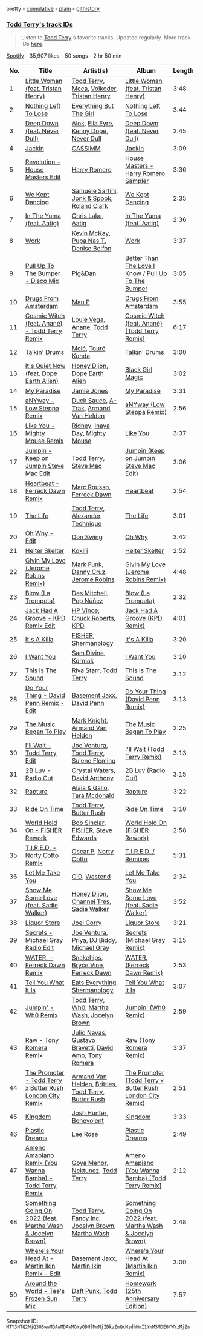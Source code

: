 pretty - [cumulative](/playlists/cumulative/37i9dQZF1DX7N1p58R7iUl.md) - [plain](/playlists/plain/37i9dQZF1DX7N1p58R7iUl) - [githistory](https://github.githistory.xyz/mackorone/spotify-playlist-archive/blob/main/playlists/plain/37i9dQZF1DX7N1p58R7iUl)

### [Todd Terry's track IDs](https://open.spotify.com/playlist/37i9dQZF1DX7N1p58R7iUl)

> Listen to <a href="spotify:artist:3dE92yGWcrboP1kC5SWyqu">Todd Terry</a>'s favorite tracks\. Updated regularly\. More track IDs <a href="spotify:genre:track\_id">here</a>.

[Spotify](https://open.spotify.com/user/spotify) - 35,907 likes - 50 songs - 2 hr 50 min

| No. | Title | Artist(s) | Album | Length |
|---|---|---|---|---|
| 1 | [Little Woman \(feat\. Tristan Henry\)](https://open.spotify.com/track/4QHRhcnKlhgsGrhGwlkjEy) | [Todd Terry](https://open.spotify.com/artist/3dE92yGWcrboP1kC5SWyqu), [Meca](https://open.spotify.com/artist/4BXrJLagIbiwWnfJMd1sKQ), [Volkoder](https://open.spotify.com/artist/5SwGFGfUlV6Dan4ygjF5CU), [Tristan Henry](https://open.spotify.com/artist/6UyRsPqWooGjDexC857b1T) | [Little Woman \(feat\. Tristan Henry\)](https://open.spotify.com/album/5q7xui0sb5WxnQ6T8o3oI1) | 3:48 |
| 2 | [Nothing Left To Lose](https://open.spotify.com/track/02zPsXmSUP6Rr1Z2w5KMpf) | [Everything But The Girl](https://open.spotify.com/artist/13ccXrK7AmXb4TddMkE7jy) | [Nothing Left To Lose](https://open.spotify.com/album/2NQLpA0EfQtDIMViTywa69) | 3:44 |
| 3 | [Deep Down \(feat\. Never Dull\)](https://open.spotify.com/track/7MIhUdNJtaOnDmC5nBC1fb) | [Alok](https://open.spotify.com/artist/0NGAZxHanS9e0iNHpR8f2W), [Ella Eyre](https://open.spotify.com/artist/66TrUkUZ3RM29dqeDQRgyA), [Kenny Dope](https://open.spotify.com/artist/1TrfxjXu8quyDw05p2bacX), [Never Dull](https://open.spotify.com/artist/2u3rmzZC0psTER2sDfUebm) | [Deep Down \(feat\. Never Dull\)](https://open.spotify.com/album/3KpxpdySrMR2S7noneu1bI) | 2:45 |
| 4 | [Jackin](https://open.spotify.com/track/5Ch37IZ373AdaU5f4pZ9MR) | [CASSIMM](https://open.spotify.com/artist/1dA7pt23MNLlDsLpABATtG) | [Jackin](https://open.spotify.com/album/45aDCsWhHX0dYMYBD1YZwi) | 3:09 |
| 5 | [Revolution \- House Masters Edit](https://open.spotify.com/track/0mUNTG0barFNz6rVnFBLET) | [Harry Romero](https://open.spotify.com/artist/36AJmodiIrwV9U3QOiLMYM) | [House Masters \- Harry Romero Sampler](https://open.spotify.com/album/1QhjW1oghJqWMiYzebJ5li) | 3:36 |
| 6 | [We Kept Dancing](https://open.spotify.com/track/6LQK9OcjeVgTjN8iLKPVhf) | [Samuele Sartini](https://open.spotify.com/artist/1mDmwVhkzWBBCC8WDpg7qh), [Jonk & Spook](https://open.spotify.com/artist/6iIYgGL8ey9QXv82z41c5c), [Roland Clark](https://open.spotify.com/artist/4OGlp2UdUQGPJVbvJ82Cz5) | [We Kept Dancing](https://open.spotify.com/album/0fRkPkffppY6DxRBEh6txA) | 2:35 |
| 7 | [In The Yuma \(feat\. Aatig\)](https://open.spotify.com/track/2e2yKavdT6WQzzMHwNtPFa) | [Chris Lake](https://open.spotify.com/artist/5Igpc9iLZ3YGtKeYfSrrOE), [Aatig](https://open.spotify.com/artist/21OabQwzpxuFNxp7p781Ao) | [In The Yuma \(feat\. Aatig\)](https://open.spotify.com/album/0JjZ7kWBexlcQJMCpZ2MZF) | 2:36 |
| 8 | [Work](https://open.spotify.com/track/0NFchYXJVNxHb693dpIs0t) | [Kevin McKay](https://open.spotify.com/artist/07VdEUK5mf0rifGeNqs0Wg), [Pupa Nas T](https://open.spotify.com/artist/4vm90zckXYAA2AZGFStkmy), [Denise Belfon](https://open.spotify.com/artist/20rSjugHQ6CwKR44JnteQf) | [Work](https://open.spotify.com/album/4uT5hURMpTckmBqEKs040D) | 3:37 |
| 9 | [Pull Up To The Bumper \- Disco Mix](https://open.spotify.com/track/7Jp6v5eRCGuQ1pW5tqOGlu) | [Pig&Dan](https://open.spotify.com/artist/04jj7dljPI0ixtNsz2pXWK) | [Better Than The Love I Know / Pull Up To The Bumper](https://open.spotify.com/album/0RcP8egKoAOG71UiiP1OOy) | 3:05 |
| 10 | [Drugs From Amsterdam](https://open.spotify.com/track/0w7JPlp7eEQI2EKW3ayXrv) | [Mau P](https://open.spotify.com/artist/0w1sbtZVQoK6GzV4A4OkCv) | [Drugs From Amsterdam](https://open.spotify.com/album/060SvgMzLKrNzpvVLK5gSo) | 3:55 |
| 11 | [Cosmic Witch \(feat\. Anané\) \- Todd Terry Remix](https://open.spotify.com/track/7astMho5kK4qRN4uBywtWJ) | [Louie Vega](https://open.spotify.com/artist/5dncbrnveDMX9DgxcedeUg), [Anane](https://open.spotify.com/artist/3cGghqrVTd3niWn9olcGYS), [Todd Terry](https://open.spotify.com/artist/3dE92yGWcrboP1kC5SWyqu) | [Cosmic Witch \(feat\. Anané\) \[Todd Terry Remix\]](https://open.spotify.com/album/5dhJFz3gS57KjqKanFWlRV) | 6:17 |
| 12 | [Talkin' Drums](https://open.spotify.com/track/5qJm4xvRCOQ1zedunDnndW) | [Melé](https://open.spotify.com/artist/6EZO7Baz0SIFskWTO1GHqX), [Touré Kunda](https://open.spotify.com/artist/76ynyZUsg0vGxiQSWvQx5f) | [Talkin' Drums](https://open.spotify.com/album/5k6TCxCvcSpWdBpEoXBa2W) | 3:00 |
| 13 | [It's Quiet Now \(feat\. Dope Earth Alien\)](https://open.spotify.com/track/1mpD4bXO4r3xilu12Kaf5Q) | [Honey Dijon](https://open.spotify.com/artist/0XfQBWgzisaS9ltDV9bXAS), [Dope Earth Alien](https://open.spotify.com/artist/2wajUFt1bQDrz8A73tQrkN) | [Black Girl Magic](https://open.spotify.com/album/27hbmfsdUp1BKsCu2N4AFN) | 3:02 |
| 14 | [My Paradise](https://open.spotify.com/track/5erkBzi1uzfVzRotIEDevu) | [Jamie Jones](https://open.spotify.com/artist/4admDxmnri5Zco0xYrJ0ji) | [My Paradise](https://open.spotify.com/album/1dM4NGu8XRvlZx5CtXM8J2) | 3:31 |
| 15 | [aNYway \- Low Steppa Remix](https://open.spotify.com/track/3qKbs9vzwwsf0AoFLtISzd) | [Duck Sauce](https://open.spotify.com/artist/0q8J3Yj810t5cpAYEJ7gxt), [A\-Trak](https://open.spotify.com/artist/3TaUSUXn41GixL7zbvrIDt), [Armand Van Helden](https://open.spotify.com/artist/3cQA9WH8liZfeja1DxcDYE) | [aNYway \(Low Steppa Remix\)](https://open.spotify.com/album/0w9AB0Qzr6QqyiC10o5g4I) | 2:56 |
| 16 | [Like You \- Mighty Mouse Remix](https://open.spotify.com/track/6hw1qavyBjne9NjGHYCJ7F) | [Ridney](https://open.spotify.com/artist/5UmoeWk7RM3v9w1DUL4XUD), [Inaya Day](https://open.spotify.com/artist/0Uh7PxwmTPlbP3TbwBG41h), [Mighty Mouse](https://open.spotify.com/artist/7L2YO3SQWLLDsYkpv0Ju4K) | [Like You](https://open.spotify.com/album/5r8caCRAl9fjuyiBwNR45H) | 3:37 |
| 17 | [Jumpin \- Keep on Jumpin Steve Mac Edit](https://open.spotify.com/track/2OgJRqeNdZx2NsZ9uzh9RT) | [Todd Terry](https://open.spotify.com/artist/3dE92yGWcrboP1kC5SWyqu), [Steve Mac](https://open.spotify.com/artist/4HQPu8xlD0YTKmUhCsty3a) | [Jumpin \(Keep on Jumpin Steve Mac Edit\)](https://open.spotify.com/album/6AbH2yBg9xfdcpneRQ1p7o) | 3:06 |
| 18 | [Heartbeat \- Ferreck Dawn Remix](https://open.spotify.com/track/4mSTPmCqktzNRnAx3BDODE) | [Marc Rousso](https://open.spotify.com/artist/5f04rilC9gS34hBTw1bYXm), [Ferreck Dawn](https://open.spotify.com/artist/3cnAJv9gydgm52KFIsdvO8) | [Heartbeat](https://open.spotify.com/album/2ZiddAyxM98xMHCu5pwuR5) | 2:54 |
| 19 | [The Life](https://open.spotify.com/track/1y3WirYCtVMF0jjrT777La) | [Todd Terry](https://open.spotify.com/artist/3dE92yGWcrboP1kC5SWyqu), [Alexander Technique](https://open.spotify.com/artist/5nCphaO35HX9Hxq7LSfkIw) | [The Life](https://open.spotify.com/album/7cLGvkNwO5DjqwUEaCZyAk) | 3:01 |
| 20 | [Oh Why \- Edit](https://open.spotify.com/track/4kuvUV3BqWEkY3SWRFRG2K) | [Don Swing](https://open.spotify.com/artist/7mcLscTOgNSY1tyilt7dhr) | [Oh Why](https://open.spotify.com/album/1gDXVMN35aeGp2kozkrWBG) | 3:42 |
| 21 | [Helter Skelter](https://open.spotify.com/track/6c47kb1UyEDDK6r3EJu1Dj) | [Kokiri](https://open.spotify.com/artist/1owCC0eLSdPUND3qAAFEmv) | [Helter Skelter](https://open.spotify.com/album/5SimEb9VfV4K7GmeeLogha) | 2:52 |
| 22 | [Givin My Love \(Jerome Robins Remix\)](https://open.spotify.com/track/0U3WJYeVdygyFgojRaBVNB) | [Mark Funk](https://open.spotify.com/artist/5zpDNufpzh8Hy6e1bQCABs), [Danny Cruz](https://open.spotify.com/artist/4BHDajMTeCvfxfoRBU8Qc3), [Jerome Robins](https://open.spotify.com/artist/56Ci0Hx4pIlkTsNVhI3EQW) | [Givin My Love \(Jerome Robins Remix\)](https://open.spotify.com/album/3YCJGM6ZdvDREFhxjlQwec) | 4:48 |
| 23 | [Blow \(La Trompeta\)](https://open.spotify.com/track/2NZgoxwBK0Y2h2BDCnGXYq) | [Des Mitchell](https://open.spotify.com/artist/1Ci0pmKPsnRWghRT7aPnmk), [Pep Núñez](https://open.spotify.com/artist/77nsPdheTRg0Abvk23l3yb) | [Blow \(La Trompeta\)](https://open.spotify.com/album/6IwrSyiDnALzOXDY53gq5P) | 2:32 |
| 24 | [Jack Had A Groove \- KPD Remix Edit](https://open.spotify.com/track/5dSOo8GadGa5W501o0ZuEH) | [HP Vince](https://open.spotify.com/artist/08Lep2BacHxwwnUaaiXvlW), [Chuck Roberts](https://open.spotify.com/artist/239FYJjvsOE1bGL58BSVgu), [KPD](https://open.spotify.com/artist/0hfAYH44GGDMvBJ4uGp4u0) | [Jack Had A Groove \(KPD Remix\)](https://open.spotify.com/album/4k3BRM4j0YPtzpb2NfChfa) | 4:01 |
| 25 | [It's A Killa](https://open.spotify.com/track/2cAYjs1WvosMFadzTDmmzD) | [FISHER](https://open.spotify.com/artist/1VJ0briNOlXRtJUAzoUJdt), [Shermanology](https://open.spotify.com/artist/4Siyzg8kWayQfPQsPSl6JI) | [It's A Killa](https://open.spotify.com/album/1ogCIMBO0ju1EP18pir9Tt) | 3:20 |
| 26 | [I Want You](https://open.spotify.com/track/46o37mw0hTaSuotnesuHEZ) | [Sam Divine](https://open.spotify.com/artist/029RjYsk0DU8LKC92sUyXZ), [Kormak](https://open.spotify.com/artist/2bPjd3e5EW7GfP6shz0Py5) | [I Want You](https://open.spotify.com/album/6YYs7KryciKYMMUWNKQbxw) | 3:10 |
| 27 | [This Is The Sound](https://open.spotify.com/track/7L6ZDYK13nVfc6j3QlKNJj) | [Riva Starr](https://open.spotify.com/artist/1TRFAJu3Cw64APToZaGk9D), [Todd Terry](https://open.spotify.com/artist/3dE92yGWcrboP1kC5SWyqu) | [This Is The Sound](https://open.spotify.com/album/5UrapwkD5cCjELtr6hcr3u) | 3:12 |
| 28 | [Do Your Thing \- David Penn Remix \- Edit](https://open.spotify.com/track/6FR8dGMvntVCsYBFd1DCMt) | [Basement Jaxx](https://open.spotify.com/artist/4YrKBkKSVeqDamzBPWVnSJ), [David Penn](https://open.spotify.com/artist/5kA0fIY29Fnfu4U2I2xvki) | [Do Your Thing \(David Penn Remix\)](https://open.spotify.com/album/4p0tlpETPtBRDVzA2KYnIO) | 3:13 |
| 29 | [The Music Began To Play](https://open.spotify.com/track/5jOhS3S7vTj9yQ4UmEk8qj) | [Mark Knight](https://open.spotify.com/artist/3h11MHQeCrcsUgRRijI1zL), [Armand Van Helden](https://open.spotify.com/artist/3cQA9WH8liZfeja1DxcDYE) | [The Music Began To Play](https://open.spotify.com/album/1RPFQ2LTLiHL7hxRwL8RZc) | 2:25 |
| 30 | [I'll Wait \- Todd Terry Edit](https://open.spotify.com/track/6LMRj8igCpvgyMewvK8gaq) | [Joe Ventura](https://open.spotify.com/artist/38B08MDKPMbi7CvO2pTfSs), [Todd Terry](https://open.spotify.com/artist/3dE92yGWcrboP1kC5SWyqu), [Sulene Fleming](https://open.spotify.com/artist/2bMyZamuaiELdLzke19cCG) | [I'll Wait \(Todd Terry Remix\)](https://open.spotify.com/album/5XDRyRQqcwmpNEom3HZg6o) | 3:13 |
| 31 | [2B Luv \- Radio Cut](https://open.spotify.com/track/21Bo41Av2t2PBm9LxAcFD4) | [Crystal Waters](https://open.spotify.com/artist/2sd9Q3r0Jhqpe3w9WVuG43), [David Anthony](https://open.spotify.com/artist/75frj8UB2JwByVGCHxGbpy) | [2B Luv \(Radio Cut\)](https://open.spotify.com/album/3uD29aAjW4mA5IGa7FMfTZ) | 3:15 |
| 32 | [Rapture](https://open.spotify.com/track/0yUfmAvQfuz3AjmFeswdaa) | [Alaia & Gallo](https://open.spotify.com/artist/0VN7mz2rIvpw0FOvZV6p25), [Tara Mcdonald](https://open.spotify.com/artist/2yWER4vAftcZCFPc7ednct) | [Rapture](https://open.spotify.com/album/6l1j9Sn9vTVLLuFp0cTGr6) | 3:22 |
| 33 | [Ride On Time](https://open.spotify.com/track/2J7Dtaz1NYcUBbAmpUzRmw) | [Todd Terry](https://open.spotify.com/artist/3dE92yGWcrboP1kC5SWyqu), [Butter Rush](https://open.spotify.com/artist/4qfT9FLvhtokwy0BGlEVQo) | [Ride On Time](https://open.spotify.com/album/1RHP9bd0aTz8ifGKNPXxVB) | 3:10 |
| 34 | [World Hold On \- FISHER Rework](https://open.spotify.com/track/2YDOjCfkGciEXxSutB6LJR) | [Bob Sinclar](https://open.spotify.com/artist/5YFS41yoX0YuFY39fq21oN), [FISHER](https://open.spotify.com/artist/1VJ0briNOlXRtJUAzoUJdt), [Steve Edwards](https://open.spotify.com/artist/2SwhNukah1MYpLR594PnuC) | [World Hold On \(FISHER Rework\)](https://open.spotify.com/album/4Z6joMam5q6D8khEfuaCWD) | 2:58 |
| 35 | [T.I.R.E.D\. \- Norty Cotto Remix](https://open.spotify.com/track/2GUxJV3Q1Mw1KrX4wNDM3G) | [Oscar P](https://open.spotify.com/artist/0xTeZAfTc5DpUeLXw0SBlN), [Norty Cotto](https://open.spotify.com/artist/1R1lhAs1qcIHvzgxu5F7W5) | [T.I.R.E.D\. / Remixes](https://open.spotify.com/album/1gnSB28Yq0ykJBljugMTah) | 5:31 |
| 36 | [Let Me Take You](https://open.spotify.com/track/0q6ty9Ga2ebtTKa2C74jrC) | [CID](https://open.spotify.com/artist/4FCzCS0KEgb0rgySWINItO), [Westend](https://open.spotify.com/artist/4epc3Bd0DOBA0kDywkRAsu) | [Let Me Take You](https://open.spotify.com/album/6EQI68ufxLsZ4cTlhtcr3F) | 2:34 |
| 37 | [Show Me Some Love \(feat\. Sadie Walker\)](https://open.spotify.com/track/4qUx0Q2kGLwjkweKThS3rj) | [Honey Dijon](https://open.spotify.com/artist/0XfQBWgzisaS9ltDV9bXAS), [Channel Tres](https://open.spotify.com/artist/4cUkGQyhLFqKHBtL58HYVp), [Sadie Walker](https://open.spotify.com/artist/0clxMTSb1Z3gtdx4A1SRwV) | [Show Me Some Love \(feat\. Sadie Walker\)](https://open.spotify.com/album/2eWGZxSgyBoixLT4t76AXI) | 3:52 |
| 38 | [Liquor Store](https://open.spotify.com/track/3aLsMcZZTLgQqjpWgeWMMM) | [Joel Corry](https://open.spotify.com/artist/6DgP9otnZw5z6daOntINxp) | [Liquor Store](https://open.spotify.com/album/4FgvuityoVGuhA5dYXQtIF) | 3:21 |
| 39 | [Secrets \- Michael Gray Radio Edit](https://open.spotify.com/track/7LQGv159M1rOGJuAkmuJUe) | [Joe Ventura](https://open.spotify.com/artist/38B08MDKPMbi7CvO2pTfSs), [Priya](https://open.spotify.com/artist/65s1TxMgHVnqa9e3Bmp527), [DJ Biddy](https://open.spotify.com/artist/3IVh66ACiv0z4IYFRkub2Z), [Michael Gray](https://open.spotify.com/artist/2aM5jpQ0WTcQDeHsil8Ihz) | [Secrets \(Michael Gray Remix\)](https://open.spotify.com/album/5GBheMo5Ry9vc3TjCUXb9O) | 3:15 |
| 40 | [WATER\. \- Ferreck Dawn Remix](https://open.spotify.com/track/2vy8MQuX2X7sxrPIl5h8pb) | [Snakehips](https://open.spotify.com/artist/2FwJwEswyIUAljqgjNSHgP), [Bryce Vine](https://open.spotify.com/artist/1ShZZUjkbXCjhwrb18BA8I), [Ferreck Dawn](https://open.spotify.com/artist/3cnAJv9gydgm52KFIsdvO8) | [WATER\. \(Ferreck Dawn Remix\)](https://open.spotify.com/album/5AIA5TLGbOAzkwydu4qQAL) | 2:53 |
| 41 | [Tell You What It Is](https://open.spotify.com/track/6FqWqZZAV6bq2iE5dTgDNc) | [Eats Everything](https://open.spotify.com/artist/4W991QdgKWX4TO864ypInA), [Shermanology](https://open.spotify.com/artist/4Siyzg8kWayQfPQsPSl6JI) | [Tell You What It Is](https://open.spotify.com/album/6DSU3tmrRd6nymUrEaapbu) | 3:07 |
| 42 | [Jumpin' \- Wh0 Remix](https://open.spotify.com/track/3aSM13jZZAdcS3YUXQLQNB) | [Todd Terry](https://open.spotify.com/artist/3dE92yGWcrboP1kC5SWyqu), [Wh0](https://open.spotify.com/artist/132Hhe61bhvXtkygENHZHA), [Martha Wash](https://open.spotify.com/artist/7htVGwGw3uAa7Axft4MTnx), [Jocelyn Brown](https://open.spotify.com/artist/2ga5ADaBpljQ3YrCh99ZMq) | [Jumpin' \(Wh0 Remix\)](https://open.spotify.com/album/7uKSiaw9KnP0eOthc37p5P) | 2:59 |
| 43 | [Raw \- Tony Romera Remix](https://open.spotify.com/track/7lxbCUxQXJRkPQ1eErYZd3) | [Julio Navas](https://open.spotify.com/artist/1xTuChuImQkqK7A0aGaZqr), [Gustavo Bravetti](https://open.spotify.com/artist/3COgt6jQqmGpT8vM79C7R9), [David Amo](https://open.spotify.com/artist/6hnD17Gw6ohwryCf3D2AwD), [Tony Romera](https://open.spotify.com/artist/7GQsOji7pfixzkLt63awo5) | [Raw \(Tony Romera Remix\)](https://open.spotify.com/album/05RVsgf3zkK6pcTHFmoNkZ) | 3:37 |
| 44 | [The Promoter \- Todd Terry x Butter Rush London City Remix](https://open.spotify.com/track/361Qc0JOyii2HViItitrfV) | [Armand Van Helden](https://open.spotify.com/artist/3cQA9WH8liZfeja1DxcDYE), [Brittles](https://open.spotify.com/artist/4AatAhtKlfnbdMwlxdTwwr), [Todd Terry](https://open.spotify.com/artist/3dE92yGWcrboP1kC5SWyqu), [Butter Rush](https://open.spotify.com/artist/4qfT9FLvhtokwy0BGlEVQo) | [The Promoter \(Todd Terry x Butter Rush London City Remix\)](https://open.spotify.com/album/0s7eIaqf6FPFOSRqUDOxo5) | 2:51 |
| 45 | [Kingdom](https://open.spotify.com/track/2709NM7t2TdorLimyL6xuK) | [Josh Hunter](https://open.spotify.com/artist/3DWpDqNBdUvlSfzRk27N4z), [Benevolent](https://open.spotify.com/artist/5wuGLHfb2t7AIIg5AgEMDZ) | [Kingdom](https://open.spotify.com/album/1txWBTafs9tTXwPuqNgzR7) | 3:33 |
| 46 | [Plastic Dreams](https://open.spotify.com/track/6HxENymRCfwja1kBkOXX3O) | [Lee Rose](https://open.spotify.com/artist/5FZOzKA9SKFpG3TsmkkOvi) | [Plastic Dreams](https://open.spotify.com/album/1lTWK9fiwylViDiz58sxAt) | 2:49 |
| 47 | [Ameno Amapiano Remix \(You Wanna Bamba\) \- Todd Terry Remix](https://open.spotify.com/track/0Yx4DyxRnhoXdEQcSbn0CD) | [Goya Menor](https://open.spotify.com/artist/4TWOviIGJMWH79dyovGkaX), [Nektunez](https://open.spotify.com/artist/4n7aqhk0RIdeWKkBxvhN72), [Todd Terry](https://open.spotify.com/artist/3dE92yGWcrboP1kC5SWyqu) | [Ameno Amapiano \(You Wanna Bamba\) \[Todd Terry Remix\]](https://open.spotify.com/album/1p8WJo98RIGtAVRIFrXFsh) | 2:12 |
| 48 | [Something Going On 2022 \(feat\. Martha Wash & Jocelyn Brown\)](https://open.spotify.com/track/5bExqqlQbWM7LWeOK1ZzCR) | [Todd Terry](https://open.spotify.com/artist/3dE92yGWcrboP1kC5SWyqu), [Fancy Inc](https://open.spotify.com/artist/4Eoddnw0pOewmCHQYofuwh), [Jocelyn Brown](https://open.spotify.com/artist/2ga5ADaBpljQ3YrCh99ZMq), [Martha Wash](https://open.spotify.com/artist/7htVGwGw3uAa7Axft4MTnx) | [Something Going On 2022 \(feat\. Martha Wash & Jocelyn Brown\)](https://open.spotify.com/album/7Lqi1L3oTGhnHlwDhVgZmh) | 2:48 |
| 49 | [Where's Your Head At \- Martin Ikin Remix \- Edit](https://open.spotify.com/track/0EUgguVSAZFdHY8RSVCBUJ) | [Basement Jaxx](https://open.spotify.com/artist/4YrKBkKSVeqDamzBPWVnSJ), [Martin Ikin](https://open.spotify.com/artist/7DhdJhd6DrxeJlUajwttd1) | [Where's Your Head At \(Martin Ikin Remix\)](https://open.spotify.com/album/29ZUj3UKLquWqyoo1VeVxn) | 3:00 |
| 50 | [Around the World \- Tee's Frozen Sun Mix](https://open.spotify.com/track/4W10VdilnHOyPs0Z2bk0Ok) | [Daft Punk](https://open.spotify.com/artist/4tZwfgrHOc3mvqYlEYSvVi), [Todd Terry](https://open.spotify.com/artist/3dE92yGWcrboP1kC5SWyqu) | [Homework \(25th Anniversary Edition\)](https://open.spotify.com/album/6JRaPcrT3cMBEmkgSqEPhI) | 7:57 |

Snapshot ID: `MTY3NTQ2MjQ3OSwwMDAwMDAwMGYyODNlMmNjZDkzZmQxMzdhMmI1YmM5MDE0YWYzMjZm`
